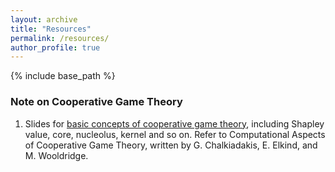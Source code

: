 ```yaml
---
layout: archive
title: "Resources"
permalink: /resources/
author_profile: true
---
```

{% include base_path %}

### Note on Cooperative Game Theory

1. Slides for [basic concepts of cooperative game theory](https:///iriswanghe.github.io/images/resources/Basic_Concepts.pdf), including Shapley value, core, nucleolus, kernel and so on. Refer to Computational Aspects of Cooperative Game Theory, written by G. Chalkiadakis, E. Elkind, and M. Wooldridge.

